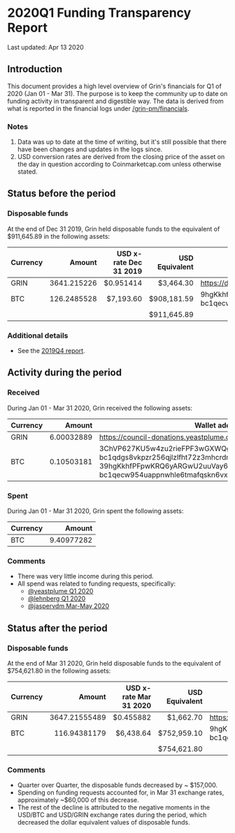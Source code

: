 # 2020Q1 Funding Transparency Report

Last updated: Apr 13 2020

## Introduction
This document provides a high level overview of Grin's financials for Q1 of 2020 (Jan 01 - Mar 31). The purpose is to keep the community up to date on funding activity in transparent and digestible way. The data is derived from what is reported in the financial logs under [/grin-pm/financials](https://github.com/mimblewimble/grin-pm/tree/master/financials).

### Notes

1. Data was up to date at the time of writing, but it's still possible that there have been changes and updates in the logs since.
2. USD conversion rates are derived from the closing price of the asset on the day in question according to Coinmarketcap.com unless otherwise stated. 

## Status before the period

### Disposable funds


At the end of Dec 31 2019, Grin held disposable funds to the equivalent of $911,645.89 in the following assets:

Currency | Amount | USD x-rate Dec 31 2019 | USD Equivalent | Wallet address(es)
|---|---:|---:|---:|---|
GRIN | 3641.215226 | $0.951414 | $3,464.30 | https://donations.grin-tech.org
BTC | 126.2485528 | $7,193.60 | $908,181.59 | 9hgKkhfPFpwKRQ6yARGwU2uuVay69NKu4<br />bc1qecw954uappnwhle6tmafqskn6vxmpr6lmmuwfwldphfxplcshgnssy9kmx
| | | | $911,645.89 |

### Additional details
* See the [2019Q4 report](funding_transparency_2019Q4.md).

## Activity during the period

### Received

During Jan 01 - Mar 31 2020, Grin received the following assets: 

Currency | Amount | Wallet address(es)
|---|---:|---|
GRIN | 6.00032889 | https://council-donations.yeastplume.org
BTC | 0.10503181 | 3ChVP627KU5w4zu2rieFPF3wGXWQgmhvrs<br />bc1qdgs8vkpzr256qjlzlfht72z3mhcrdrt6wj2rfjw39j8us24gz8uq78qj65<br />39hgKkhfPFpwKRQ6yARGwU2uuVay69NKu4<br />bc1qecw954uappnwhle6tmafqskn6vxmpr6lmmuwfwldphfxplcshgnssy9kmx 

### Spent

During Jan 01 - Mar 31 2020, Grin spent the following assets:

Currency | Amount | 
|---|---:|
BTC | 9.40977282 | 

### Comments
* There was very little income during this period.
* All spend was related to funding requests, specifically:
   * [@yeastplume Q1 2020](../../notes/20191217-meeting-governance.md#decision-approve-yeastplume-q12020-funding-request)
   * [@lehnberg Q1 2020](../../notes/20200114-meeting-governance.md#decision-approve-lehnberg-q12020-funding-request)
   * [@jaspervdm Mar-May 2020](../../notes/20200225-meeting-governance.md#decision-approve-jaspervdm-funding-request)

## Status after the period

### Disposable funds

At the end of Mar 31 2020, Grin held disposable funds to the equivalent of $754,621.80 in the following assets:

Currency | Amount | USD x-rate Mar 31 2020 | USD Equivalent | Wallet address(es)
|---|---:|---:|---:|---|
GRIN | 3647.21555489 | $0.455882 | $1,662.70 | https://donations.grin-tech.org
BTC | 116.94381179 | $6,438.64 | $752,959.10 | 9hgKkhfPFpwKRQ6yARGwU2uuVay69NKu4<br />bc1qecw954uappnwhle6tmafqskn6vxmpr6lmmuwfwldphfxplcshgnssy9kmx
| | | | $754,621.80 |

### Comments
* Quarter over Quarter, the disposable funds decreased by ~ $157,000.
* Spending on funding requests accounted for, in Mar 31 exchange rates, approximately ~$60,000 of this decrease.
* The rest of the decline is attributed to the negative moments in the USD/BTC and USD/GRIN exchange rates during the period, which decreased the dollar equivalent values of disposable funds.